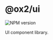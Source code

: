 # @ox2/ui
![NPM version](https://img.shields.io/badge/npm-private-orange.svg?style=flat)

UI component library.
